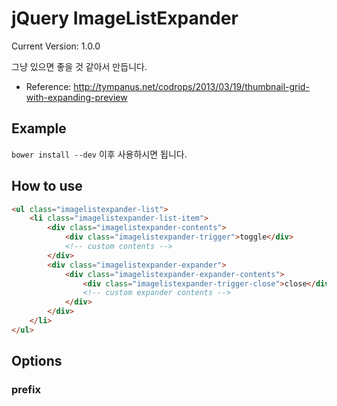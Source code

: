 jQuery ImageListExpander
===

Current Version: 1.0.0

그냥 있으면 좋을 것 같아서 만듭니다.

- Reference: <http://tympanus.net/codrops/2013/03/19/thumbnail-grid-with-expanding-preview>

## Example

`bower install --dev` 이후 사용하시면 됩니다.

## How to use

```html
<ul class="imagelistexpander-list">
    <li class="imagelistexpander-list-item">
        <div class="imagelistexpander-contents">
            <div class="imagelistexpander-trigger">toggle</div>
            <!-- custom contents -->
        </div>
        <div class="imagelistexpander-expander">
            <div class="imagelistexpander-expander-contents">
                <div class="imagelistexpander-trigger-close">close</div>
                <!-- custom expander contents -->
            </div>
        </div>
    </li>
</ul>
```

## Options

### prefix

